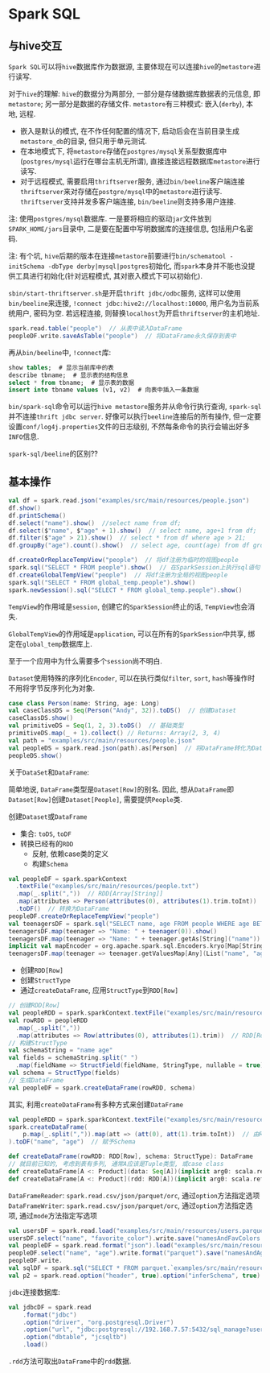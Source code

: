 # Spark SQL

## 与hive交互

`Spark SQL`可以将`hive`数据库作为数据源, 主要体现在可以连接`hive`的`metastore`进行读写.

对于`hive`的理解: `hive`的数据分为两部分, 一部分是存储数据库数据表的元信息, 即`metastore`; 另一部分是数据的存储文件. `metastore`有三种模式: 嵌入(`derby`), 本地, 远程.

* 嵌入是默认的模式, 在不作任何配置的情况下, 启动后会在当前目录生成`metastore_db`的目录, 但只用于单元测试.
* 在本地模式下, 将`metastore`存储在`postgres/mysql`关系型数据库中(`postgres/mysql`运行在哪台主机无所谓), 直接连接远程数据库`metastore`进行读写.
* 对于远程模式, 需要启用`thriftserver`服务, 通过`bin/beeline`客户端连接`thriftserver`来对存储在`postgre/mysql`中的`metastore`进行读写. `thriftserver`支持并发多客户端连接, `bin/beeline`则支持多用户连接.

注: 使用`postgres/mysql`数据库. 一是要将相应的驱动`jar`文件放到`SPARK_HOME/jars`目录中, 二是要在配置中写明数据库的连接信息, 包括用户名密码.

注: 有个坑, `hive`后期的版本在连接`metastore`前要进行`bin/schematool -initSchema -dbType derby|mysql|postgres`初始化, 而`spark`本身并不能也没提供工具进行初始化(针对远程模式, 其对嵌入模式下可以初始化).

`sbin/start-thriftserver.sh`是开启`thrift jdbc/odbc`服务, 这样可以使用`bin/beeline`来连接, `!connect jdbc:hive2://localhost:10000`, 用户名为当前系统用户, 密码为空. 若远程连接, 则替换`localhost`为开启`thriftserver`的主机地址.

```scala
spark.read.table("people")  // 从表中读入DataFrame
peopleDF.write.saveAsTable("people")  // 将DataFrame永久保存到表中
```

再从`bin/beeline`中, `!connect`库:

```sql
show tables;  # 显示当前库中的表
describe tbname;  # 显示表的结构信息
select * from tbname;  # 显示表的数据
insert into tbname values (v1, v2)  # 向表中插入一条数据
```

`bin/spark-sql`命令可以运行`hive metastore`服务并从命令行执行查询, `spark-sql`并不连接`thrift jdbc server`. 好像可以执行`beeline`连接后的所有操作, 但一定要设置`conf/log4j.properties`文件的日志级别, 不然每条命令的执行会输出好多`INFO`信息.

`spark-sql/beeline`的区别??

## 基本操作

```scala
val df = spark.read.json("examples/src/main/resources/people.json")
df.show()
df.printSchema()
df.select("name").show()  //select name from df;
df.select($"name", $"age" + 1).show()  // select name, age+1 from df;
df.filter($"age" > 21).show()  // select * from df where age > 21;
df.groupBy("age").count().show()  // select age, count(age) from df group by age;
```

```scala
df.createOrReplaceTempView("people")  // 将df注册为临时的视图people
spark.sql("SELECT * FROM people").show()  // 在SparkSession上执行sql语句
df.createGlobalTempView("people")  // 将df注册为全局的视图people
spark.sql("SELECT * FROM global_temp.people").show()
spark.newSession().sql("SELECT * FROM global_temp.people").show()
```

`TempView`的作用域是`session`, 创建它的`SparkSession`终止的话, `TempView`也会消失.

`GlobalTempView`的作用域是`application`, 可以在所有的`SparkSession`中共享, 绑定在`global_temp`数据库上.

至于一个应用中为什么需要多个`session`尚不明白.

`Dataset`使用特殊的序列化`Encoder`, 可以在执行类似`filter`, `sort`, `hash`等操作时不用将字节反序列化为对象.

```scala
case class Person(name: String, age: Long)
val caseClassDS = Seq(Person("Andy", 32)).toDS()  // 创建Dataset
caseClassDS.show()
val primitiveDS = Seq(1, 2, 3).toDS()  // 基础类型
primitiveDS.map(_ + 1).collect() // Returns: Array(2, 3, 4)
val path = "examples/src/main/resources/people.json"
val peopleDS = spark.read.json(path).as[Person]  // 将DataFrame转化为Dataset
peopleDS.show()
```

关于`DataSet`和`DataFrame`:

简单地说, `DataFrame`类型是`Dataset[Row]`的别名. 因此, 想从`DataFrame`即`Dataset[Row]`创建`Dataset[People]`, 需要提供`People`类.

创建`Dataset`或`DataFrame`

* 集合: `toDS`, `toDF`
* 转换已经有的`RDD`
  * 反射, 依赖case类的定义
  * 构建`Schema`

```scala
val peopleDF = spark.sparkContext
  .textFile("examples/src/main/resources/people.txt")
  .map(_.split(","))  // RDD[Array[String]]
  .map(attributes => Person(attributes(0), attributes(1).trim.toInt))  // RDD[Person]
  .toDF()  // 转换为DataFrame
peopleDF.createOrReplaceTempView("people")
val teenagersDF = spark.sql("SELECT name, age FROM people WHERE age BETWEEN 13 AND 19")
teenagersDF.map(teenager => "Name: " + teenager(0)).show()
teenagersDF.map(teenager => "Name: " + teenager.getAs[String]("name")).show()  // 返回列名或列索引的值
implicit val mapEncoder = org.apache.spark.sql.Encoders.kryo[Map[String, Any]]  // 定义Dataset[Map[K,V]]的序列化器
teenagersDF.map(teenager => teenager.getValuesMap[Any](List("name", "age"))).collect()
```

* 创建`RDD[Row]`
* 创建`StructType`
* 通过`createDataFrame`, 应用`StructType`到`RDD[Row]`

```scala
// 创建RDD[Row]
val peopleRDD = spark.sparkContext.textFile("examples/src/main/resources/people.txt")
val rowRDD = peopleRDD
  .map(_.split(","))
  .map(attributes => Row(attributes(0), attributes(1).trim))  // RDD[Row]
// 构建StructType
val schemaString = "name age"
val fields = schemaString.split(" ")
  .map(fieldName => StructField(fieldName, StringType, nullable = true))
val schema = StructType(fields)
// 生成DataFrame
val peopleDF = spark.createDataFrame(rowRDD, schema)
```

其实, 利用`createDataFrame`有多种方式来创建`DataFrame`

```scala
val peopleRDD = spark.sparkContext.textFile("examples/src/main/resources/people.txt")
spark.createDataFrame(
    p.map(_.split(",")).map(att => (att(0), att(1).trim.toInt))  // 由RDD[String] -> RDD[Array[String]] -> RDD[(String, Int)]
).toDF("name", "age")  // 赋予Schema
```

```scala
def createDataFrame(rowRDD: RDD[Row], schema: StructType): DataFrame
// 就目前已知的, 考虑到表有多列, 通常A应该是Tuple类型, 或case class
def createDataFrame[A <: Product](data: Seq[A])(implicit arg0: scala.reflect.api.JavaUniverse.TypeTag[A]): DataFrame
def createDataFrame[A <: Product](rdd: RDD[A])(implicit arg0: scala.reflect.api.JavaUniverse.TypeTag[A]): DataFrame
```

`DataFrameReader`: `spark.read.csv/json/parquet/orc`, 通过`option`方法指定选项
`DataFrameWriter`: `spark.read.csv/json/parquet/orc`, 通过`option`方法指定选项, 通过`mode`方法指定写选项

```scala
val usersDF = spark.read.load("examples/src/main/resources/users.parquet")  // parquet
usersDF.select("name", "favorite_color").write.save("namesAndFavColors.parquet")
val peopleDF = spark.read.format("json").load("examples/src/main/resources/people.json")  // json
peopleDF.select("name", "age").write.format("parquet").save("namesAndAges.parquet")
peopleDF.write.
val sqlDF = spark.sql("SELECT * FROM parquet.`examples/src/main/resources/users.parquet`")  // 直接执行
val p2 = spark.read.option("header", true).option("inferSchema", true).csv("people.csv")  // csv
```

`jdbc`连接数据库:

```scala
val jdbcDF = spark.read
    .format("jdbc")
    .option("driver", "org.postgresql.Driver")
    .option("url", "jdbc:postgresql://192.168.7.57:5432/sql_manage?user=sqluser&password=sqluser")
    .option("dbtable", "jcsqltb")
    .load()
```

`.rdd`方法可取出`DataFrame`中的`rdd`数据.